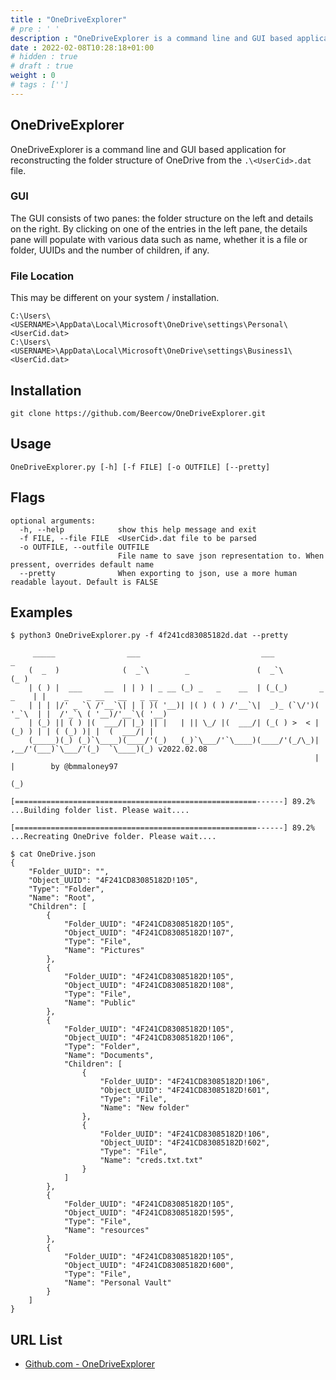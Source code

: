 ```yaml
---
title : "OneDriveExplorer"
# pre : ' '
description : "OneDriveExplorer is a command line and GUI based application for reconstructing the folder structure of OneDrive from the <UserCid>.dat file."
date : 2022-02-08T10:28:18+01:00
# hidden : true
# draft : true
weight : 0
# tags : ['']
---
```


## OneDriveExplorer

OneDriveExplorer is a command line and GUI based application for reconstructing the folder structure of OneDrive from the `.\<UserCid>.dat` file.

### GUI

The GUI consists of two panes: the folder structure on the left and details on the right. By clicking on one of the entries in the left pane, the details pane will populate with various data such as name, whether it is a file or folder, UUIDs and the number of children, if any.

### File Location

This may be different on your system / installation.

```plain
C:\Users\<USERNAME>\AppData\Local\Microsoft\OneDrive\settings\Personal\<UserCid.dat>
C:\Users\<USERNAME>\AppData\Local\Microsoft\OneDrive\settings\Business1\<UserCid.dat>
```

## Installation

```plain
git clone https://github.com/Beercow/OneDriveExplorer.git
```

## Usage

```plain
OneDriveExplorer.py [-h] [-f FILE] [-o OUTFILE] [--pretty]
```

## Flags

```plain
optional arguments:
  -h, --help            show this help message and exit
  -f FILE, --file FILE  <UserCid>.dat file to be parsed
  -o OUTFILE, --outfile OUTFILE
                        File name to save json representation to. When pressent, overrides default name
  --pretty              When exporting to json, use a more human readable layout. Default is FALSE
```

## Examples

```plain
$ python3 OneDriveExplorer.py -f 4f241cd83085182d.dat --pretty

     _____                ___                           ___                 _
    (  _  )              (  _`\        _               (  _`\              (_ )
    | ( ) |  ___     __  | | ) | _ __ (_) _   _    __  | (_(_)       _ _    | |    _    _ __   __   _ __
    | | | |/' _ `\ /'__`\| | | )( '__)| |( ) ( ) /'__`\|  _)_ (`\/')( '_`\  | |  /'_`\ ( '__)/'__`\( '__)
    | (_) || ( ) |(  ___/| |_) || |   | || \_/ |(  ___/| (_( ) >  < | (_) ) | | ( (_) )| |  (  ___/| |
    (_____)(_) (_)`\____)(____/'(_)   (_)`\___/'`\____)(____/'(_/\_)| ,__/'(___)`\___/'(_)  `\____)(_) v2022.02.08
                                                                    | |        by @bmmaloney97
                                                                    (_)
    
[======================================================------] 89.2% ...Building folder list. Please wait....

[======================================================------] 89.2% ...Recreating OneDrive folder. Please wait....
```

```plain
$ cat OneDrive.json 
{
    "Folder_UUID": "",
    "Object_UUID": "4F241CD83085182D!105",
    "Type": "Folder",
    "Name": "Root",
    "Children": [
        {
            "Folder_UUID": "4F241CD83085182D!105",
            "Object_UUID": "4F241CD83085182D!107",
            "Type": "File",
            "Name": "Pictures"
        },
        {
            "Folder_UUID": "4F241CD83085182D!105",
            "Object_UUID": "4F241CD83085182D!108",
            "Type": "File",
            "Name": "Public"
        },
        {
            "Folder_UUID": "4F241CD83085182D!105",
            "Object_UUID": "4F241CD83085182D!106",
            "Type": "Folder",
            "Name": "Documents",
            "Children": [
                {
                    "Folder_UUID": "4F241CD83085182D!106",
                    "Object_UUID": "4F241CD83085182D!601",
                    "Type": "File",
                    "Name": "New folder"
                },
                {
                    "Folder_UUID": "4F241CD83085182D!106",
                    "Object_UUID": "4F241CD83085182D!602",
                    "Type": "File",
                    "Name": "creds.txt.txt"
                }
            ]
        },
        {
            "Folder_UUID": "4F241CD83085182D!105",
            "Object_UUID": "4F241CD83085182D!595",
            "Type": "File",
            "Name": "resources"
        },
        {
            "Folder_UUID": "4F241CD83085182D!105",
            "Object_UUID": "4F241CD83085182D!600",
            "Type": "File",
            "Name": "Personal Vault"
        }
    ]
}
```

## URL List

- [Github.com - OneDriveExplorer](https://github.com/Beercow/OneDriveExplorer)

